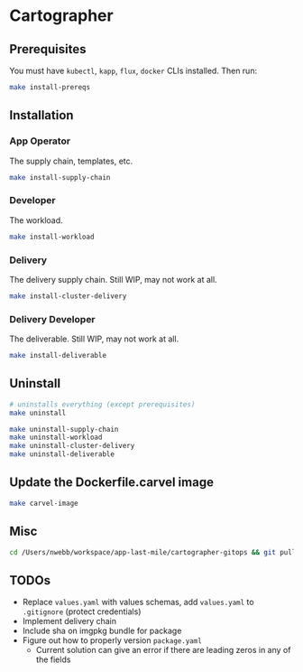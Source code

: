 # Cartographer

## Prerequisites

You must have `kubectl`, `kapp`, `flux`, `docker` CLIs installed. Then run:

```sh
make install-prereqs
```

## Installation

### App Operator

The supply chain, templates, etc.

```sh
make install-supply-chain
```

### Developer

The workload.

```sh
make install-workload
```

### Delivery

The delivery supply chain. Still WIP, may not work at all.

```sh
make install-cluster-delivery
```

### Delivery Developer

The deliverable. Still WIP, may not work at all.

```sh
make install-deliverable
```

## Uninstall

```sh
# uninstalls everything (except prerequisites)
make uninstall

make uninstall-supply-chain
make uninstall-workload
make uninstall-cluster-delivery
make uninstall-deliverable
```

## Update the Dockerfile.carvel image

```sh
make carvel-image
```

## Misc

```sh
cd /Users/nwebb/workspace/app-last-mile/cartographer-gitops && git pull && rm -rf config && rm -rf packages && git add . && git commit -m "Clean slate" && git push && cd -
```

## TODOs

- Replace `values.yaml` with values schemas, add `values.yaml` to `.gitignore` (protect credentials)
- Implement delivery chain
- Include sha on imgpkg bundle for package
- Figure out how to properly version `package.yaml`
  - Current solution can give an error if there are leading zeros in any of the fields